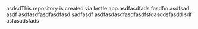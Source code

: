 asdsdThis repository is created via kettle app.asdfasdfads
fasdfm
asdfsad
asdf
asdfasdfasdfasdfasd
sadfasdf
asdfasdasdfasdfasdfsfdasddsfasdd
sdf
asfasadsfads
